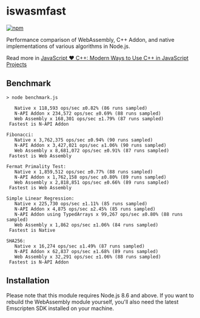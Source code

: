 # iswasmfast

[![npm](https://img.shields.io/npm/v/iswasmfast.svg?style=flat-square)](https://www.npmjs.com/package/iswasmfast)

Performance comparison of WebAssembly, C++ Addon, and native implementations of various algorithms in Node.js.

Read more in [JavaScript ♥ C++: Modern Ways to Use C++ in JavaScript Projects](https://medium.com/@zandaqo/javascript-c-modern-ways-to-use-c-in-javascript-projects-a19003c5a9ff) 

## Benchmark
```
> node benchmark.js

   Native x 118,593 ops/sec ±0.82% (86 runs sampled)
   N-API Addon x 234,572 ops/sec ±0.69% (88 runs sampled)
   Web Assembly x 168,301 ops/sec ±1.79% (87 runs sampled)
 Fastest is N-API Addon

Fibonacci:
   Native x 3,762,375 ops/sec ±0.94% (90 runs sampled)
   N-API Addon x 3,427,021 ops/sec ±1.06% (90 runs sampled)
   Web Assembly x 8,681,072 ops/sec ±0.91% (87 runs sampled)
 Fastest is Web Assembly

Fermat Primality Test:
   Native x 1,859,512 ops/sec ±0.77% (88 runs sampled)
   N-API Addon x 1,762,158 ops/sec ±0.80% (89 runs sampled)
   Web Assembly x 2,818,851 ops/sec ±0.66% (89 runs sampled)
 Fastest is Web Assembly

Simple Linear Regression:
   Native x 225,730 ops/sec ±1.11% (85 runs sampled)
   N-API Addon x 4,875 ops/sec ±2.45% (85 runs sampled)
   N-API Addon using TypedArrays x 99,267 ops/sec ±0.80% (88 runs sampled)
   Web Assembly x 1,862 ops/sec ±1.06% (84 runs sampled)
 Fastest is Native

SHA256:
   Native x 16,274 ops/sec ±1.49% (87 runs sampled)
   N-API Addon x 62,837 ops/sec ±1.68% (89 runs sampled)
   Web Assembly x 32,291 ops/sec ±1.06% (88 runs sampled)
 Fastest is N-API Addon
```

## Installation
Please note that this module requires Node.js 8.6 and above. If you want to rebuild the WebAssembly module
yourself, you'll also need the latest Emscripten SDK installed on your machine.
